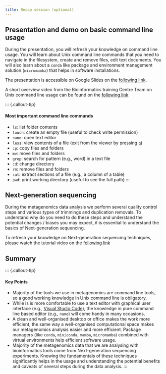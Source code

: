```yaml
---
title: Recap session (optional)
---
```


## Presentation and demo on basic command line usage

During the presentation, you will refresh your knowledge on command line usage. You will learn about Unix command line commands that you need to navigate in the filesystem, create and remove files, edit text documents. You will also learn about a `conda` like package and environment management solution (`micromamba`) that helps in software installations.

The presentation is accessible on Google Slides on the [following link](https://docs.google.com/presentation/d/1DTpToLWu4Q11-g2VwuhzqeWNEBYpZFgA0ze7fkSm_uE/edit?usp=sharing).

A short overview video from the Bioinformatics training Centre Team on Unix command line usage can be found on the [following link](https://drive.google.com/file/d/1qo_eNXaYSphU_Xpk0jzDHp1wJzyfSwAT/view)

::: {.callout-tip}
#### Most important command line commands

- `ls`: list folder contents
- `touch`: create an empty file (useful to check write permission)
- `nano`: open text editor
- `less`: view contents of a file (exit from the viewer by pressing `q`)
- `cp`: copy files and folders
- `mv`: move files and folders
- `grep`: search for pattern (e.g., word) in a text file
- `cd`: change directory
- `rm`: remove files and folders
- `cut`: extract sections of a file (e.g., a column of a table)
- `pwd`: print working directory (useful to see the full path)
:::

## Next-generation sequencing

During the metagenomics data analysis we perform several quality control steps and various types of trimmings and duplication removals. To understand why do you need to do these steps and understand the potential changes / biases you may expect, it is essential to understand the basics of Next-generation sequencing.

To refresh your knowledge on Next-generation sequencing techniques, please watch the tutorial video on the [following link](https://www.youtube.com/watch?v=mI0Fo9kaWqo)


## Summary

::: {.callout-tip}
#### Key Points

- Majority of the tools we use in metagenomics are command line tools, so a good working knowledge in Unix command line is obligatory.
- While is is more comfortable to use a text editor with graphical user interface (e.g., [Visual Studio Code](https://code.visualstudio.com)), the knowledge in pure command line based editor (e.g., `nano`) will come handy in many occasions.
- A clean and well-organised desktop or office makes the work more efficient, the same way a well-organised computational space makes our metagenomics analysis easier and more efficient. Package managers (like `conda`, `miniconda`, `mamba`, `micromamba`) combined with virtual environments help efficient software usage.
- Majority of the metagenomics data that we are analysing with bioinformatics tools come from Next-generation sequencing experiments. Knowing the fundamentals of these techniques significantly helps in the usage and understanding the potential benefits and caveats of several steps during the data analysis.
:::